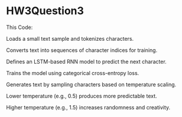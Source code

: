 # HW3Question3
This Code:

Loads a small text sample and tokenizes characters.

Converts text into sequences of character indices for training.

Defines an LSTM-based RNN model to predict the next character.

Trains the model using categorical cross-entropy loss.

Generates text by sampling characters based on temperature scaling.

Lower temperature (e.g., 0.5) produces more predictable text.

Higher temperature (e.g., 1.5) increases randomness and creativity.
